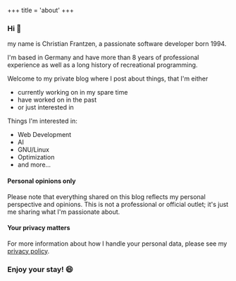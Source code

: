 +++
title = 'about'
+++

### Hi :wave:

my name is Christian Frantzen, a passionate software developer born 1994.

I'm based in Germany and have more than 8 years of professional experience as well as a long history of recreational programming.

Welcome to my private blog where I post about things, 
that I'm either
- currently working on in my spare time
- have worked on in the past
- or just interested in

Things I'm interested in:
* Web Development
* AI
* GNU/Linux
* Optimization
* and more...

#### Personal opinions only

Please note that everything shared on this blog reflects my personal perspective and opinions. This is not a professional or official outlet; it's just me sharing what I'm passionate about.

#### Your privacy matters

For more information about how I handle your personal data,
please see my [privacy policy](/posts/privacy).

### Enjoy your stay! :smile: